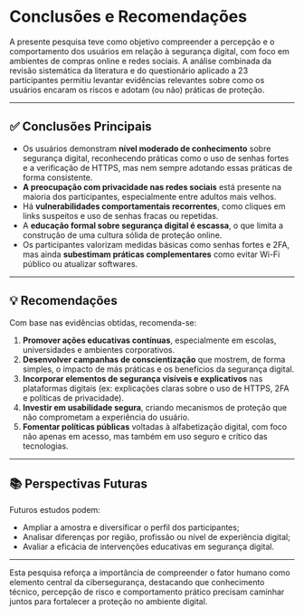 # Conclusões e Recomendações

A presente pesquisa teve como objetivo compreender a percepção e o comportamento dos usuários em relação à segurança digital, com foco em ambientes de compras online e redes sociais. A análise combinada da revisão sistemática da literatura e do questionário aplicado a 23 participantes permitiu levantar evidências relevantes sobre como os usuários encaram os riscos e adotam (ou não) práticas de proteção.

---

## ✅ Conclusões Principais

- Os usuários demonstram **nível moderado de conhecimento** sobre segurança digital, reconhecendo práticas como o uso de senhas fortes e a verificação de HTTPS, mas nem sempre adotando essas práticas de forma consistente.
- **A preocupação com privacidade nas redes sociais** está presente na maioria dos participantes, especialmente entre adultos mais velhos.
- Há **vulnerabilidades comportamentais recorrentes**, como cliques em links suspeitos e uso de senhas fracas ou repetidas.
- A **educação formal sobre segurança digital é escassa**, o que limita a construção de uma cultura sólida de proteção online.
- Os participantes valorizam medidas básicas como senhas fortes e 2FA, mas ainda **subestimam práticas complementares** como evitar Wi-Fi público ou atualizar softwares.

---

## 💡 Recomendações

Com base nas evidências obtidas, recomenda-se:

1. **Promover ações educativas contínuas**, especialmente em escolas, universidades e ambientes corporativos.
2. **Desenvolver campanhas de conscientização** que mostrem, de forma simples, o impacto de más práticas e os benefícios da segurança digital.
3. **Incorporar elementos de segurança visíveis e explicativos** nas plataformas digitais (ex: explicações claras sobre o uso de HTTPS, 2FA e políticas de privacidade).
4. **Investir em usabilidade segura**, criando mecanismos de proteção que não comprometam a experiência do usuário.
5. **Fomentar políticas públicas** voltadas à alfabetização digital, com foco não apenas em acesso, mas também em uso seguro e crítico das tecnologias.

---

## 📚 Perspectivas Futuras

Futuros estudos podem:

- Ampliar a amostra e diversificar o perfil dos participantes;
- Analisar diferenças por região, profissão ou nível de experiência digital;
- Avaliar a eficácia de intervenções educativas em segurança digital.

---

Esta pesquisa reforça a importância de compreender o fator humano como elemento central da cibersegurança, destacando que conhecimento técnico, percepção de risco e comportamento prático precisam caminhar juntos para fortalecer a proteção no ambiente digital.